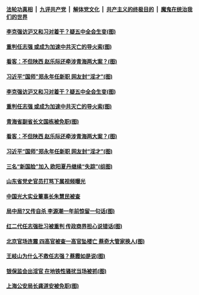 ####  [法轮功真相](../../../../basic/blob/master/README.md?t=09260631) &nbsp;|&nbsp; [九评共产党](../../../../9ping.md/blob/master/README.md?t=09260631) &nbsp;|&nbsp; [解体党文化](../../../../jtdwh.md/blob/master/README.md?t=09260631)  &nbsp;|&nbsp; [共产主义的终极目的](../../../../gczydzjmd.md/blob/master/README.md?t=09260631) &nbsp;|&nbsp; [魔鬼在统治我们的世界](../../../../mgztzwmdsj.md/blob/master/README.md?t=09260631) 

#### [李克强访沪又和习对着干？疑五中全会生变(图)](../pages/p2/947263.md?t=09260631) 



#### [重判任志强 或成为加速中共灭亡的导火索(图)](../pages/p2/947213.md?t=09260631) 

#### [看客：不但陕西 赵乐际还牵涉青海两大案？(图)](../pages/p2/947143.md?t=09260631) 

#### [习近平“国师”郑永年任新职 网友封“淫才”(图)](../pages/p2/947131.md?t=09260631) 

#### [李克强访沪又和习对着干？疑五中全会生变(图)](../pages/p2/947263.md?t=09260631) 



#### [重判任志强 或成为加速中共灭亡的导火索(图)](../pages/p2/947213.md?t=09260631) 

#### [青海省副省长文国栋被免职(图)](../pages/p2/947241.md?t=09260631) 

#### [看客：不但陕西 赵乐际还牵涉青海两大案？(图)](../pages/p2/947143.md?t=09260631) 

#### [习近平“国师”郑永年任新职 网友封“淫才”(图)](../pages/p2/947131.md?t=09260631) 

#### [三名“新国脸”加入 欧阳夏丹继续“失踪”(组图)](../pages/p2/947157.md?t=09260631) 


#### [山东省党史官员打骂下属视频曝光](../pages/p2/947150.md?t=09260631) 

#### [中国光大实业董事长朱慧民被查](../pages/p2/947135.md?t=09260631) 


#### [局中局?又传自杀 李源潮一年前惊留一句话(图)](../pages/p2/947039.md?t=09260631) 

#### [红二代任志强批习被重判 传政商界担心说错话(图)](../pages/p2/947096.md?t=09260631) 

#### [北京官场连震 四高官被查一高官坠楼亡 蔡奇大管家换人(图)](../pages/p2/947091.md?t=09260631) 

#### [王岐山为什么不救任志强？蔡霞如是说(图)](../pages/p2/947082.md?t=09260631) 

#### [银保监会出淫官 在地铁性骚扰当场被抓(图)](../pages/p2/947020.md?t=09260631) 



#### [上海公安局长龚道安被免职(图)](../pages/p2/947004.md?t=09260631) 

